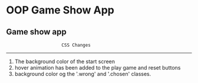 # OOP Game Show App
 Game show app
---------------------------------------------------------------
                         CSS Changes
 --------------------------------------------------------------
 


 1. The background color of the start screen
 2. hover animation has been added to the play game and reset buttons
 3. background color og the '.wrong' and '.chosen' classes.
